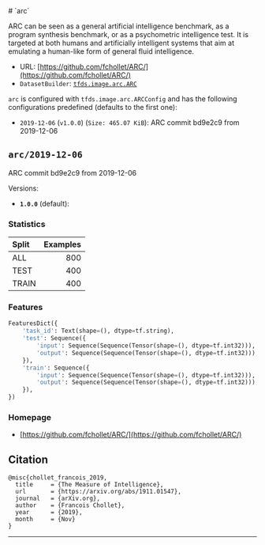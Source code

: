<div itemscope itemtype="http://schema.org/Dataset">
  <div itemscope itemprop="includedInDataCatalog" itemtype="http://schema.org/DataCatalog">
    <meta itemprop="name" content="TensorFlow Datasets" />
  </div>
  <meta itemprop="name" content="arc" />
  <meta itemprop="description" content="&#10;ARC can be seen as a general artificial intelligence benchmark, as a program&#10;synthesis benchmark, or as a psychometric intelligence test. It is targeted at&#10;both humans and artificially intelligent systems that aim at emulating a&#10;human-like form of general fluid intelligence.&#10;&#10;&#10;To use this dataset:&#10;&#10;```python&#10;import tensorflow_datasets as tfds&#10;&#10;ds = tfds.load('arc', split='train')&#10;for ex in ds.take(4):&#10;  print(ex)&#10;```&#10;&#10;See [the guide](https://www.tensorflow.org/datasets/overview) for more&#10;informations on [tensorflow_datasets](https://www.tensorflow.org/datasets).&#10;&#10;" />
  <meta itemprop="url" content="https://www.tensorflow.org/datasets/catalog/arc" />
  <meta itemprop="sameAs" content="https://github.com/fchollet/ARC/" />
  <meta itemprop="citation" content="&#10;@misc{chollet_francois_2019,&#10;  title     = {The Measure of Intelligence},&#10;  url       = {https://arxiv.org/abs/1911.01547},&#10;  journal   = {arXiv.org},&#10;  author    = {Francois Chollet},&#10;  year      = {2019},&#10;  month     = {Nov}&#10;}&#10;" />
</div>
# `arc`

ARC can be seen as a general artificial intelligence benchmark, as a program
synthesis benchmark, or as a psychometric intelligence test. It is targeted at
both humans and artificially intelligent systems that aim at emulating a
human-like form of general fluid intelligence.

*   URL: [https://github.com/fchollet/ARC/](https://github.com/fchollet/ARC/)
*   `DatasetBuilder`:
    [`tfds.image.arc.ARC`](https://github.com/tensorflow/datasets/tree/master/tensorflow_datasets/image/arc.py)

`arc` is configured with `tfds.image.arc.ARCConfig` and has the following
configurations predefined (defaults to the first one):

*   `2019-12-06` (`v1.0.0`) (`Size: 465.07 KiB`): ARC commit bd9e2c9 from
    2019-12-06

## `arc/2019-12-06`
ARC commit bd9e2c9 from 2019-12-06

Versions:

*   **`1.0.0`** (default):

### Statistics

Split | Examples
:---- | -------:
ALL   | 800
TEST  | 400
TRAIN | 400

### Features
```python
FeaturesDict({
    'task_id': Text(shape=(), dtype=tf.string),
    'test': Sequence({
        'input': Sequence(Sequence(Tensor(shape=(), dtype=tf.int32))),
        'output': Sequence(Sequence(Tensor(shape=(), dtype=tf.int32))),
    }),
    'train': Sequence({
        'input': Sequence(Sequence(Tensor(shape=(), dtype=tf.int32))),
        'output': Sequence(Sequence(Tensor(shape=(), dtype=tf.int32))),
    }),
})
```

### Homepage

*   [https://github.com/fchollet/ARC/](https://github.com/fchollet/ARC/)

## Citation
```
@misc{chollet_francois_2019,
  title     = {The Measure of Intelligence},
  url       = {https://arxiv.org/abs/1911.01547},
  journal   = {arXiv.org},
  author    = {Francois Chollet},
  year      = {2019},
  month     = {Nov}
}
```

--------------------------------------------------------------------------------
